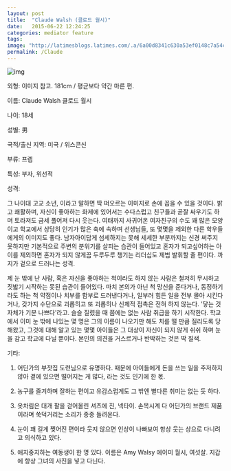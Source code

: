 ```yaml
---
layout: post
title:  "Claude Walsh (클로드 월시)"
date:   2015-06-22 12:24:25
categories: mediator feature
tags: 
image: "http://latimesblogs.latimes.com/.a/6a00d8341c630a53ef0148c7a54c45970c-pi"
permalink: /Claude
---
```


![img](https://pbs.twimg.com/media/CJAoPY5VEAA-OMk.png)


외형: 이미지 참고. 181cm / 평균보다 약간 마른 편.

 

이름: Claude Walsh 클로드 월시

나이: 18세 

성별: 男

 

국적/출신 지역: 미국 / 위스콘신 

부류: 프렙

특성: 부자, 위선적

 

성격:



그 나이대 고교 소년, 이라고 말하면 딱 떠오르는 이미지로 손에 꼽을 수 있을 것이다. 밝고 쾌활하며, 자신이 좋아하는 화제에 있어서는 수다스럽고 친구들과 곧잘 싸우기도 하며 토라져도 금세 풀어져 다시 웃는다. 여태까지 사귀어온 여자친구의 수도 꽤 많은 모양이고 학교에서 상당히 인기가 많은 축에 속하며 선생님들, 또 몇몇을 제외한 다른 학우들에게의 이미지도 좋다. 남자아이답게 섬세하지는 못해 세세한 부분까지는 신경 써주지 못하지만 기본적으로 주변의 분위기를 살피는 습관이 들어있고 혼자가 되고싶어하는 아이를 제외하면 혼자가 되지 않게끔 두루두루 챙기는 리더십도 제법 발휘할 줄 편이다. 까지가 겉으로 드러나는 성격.

 

제 눈 밖에 난 사람, 혹은 자신을 좋아하는 척이라도 하지 않는 사람은 철저히 무시하고 짓밟기 시작하는 못된 습관이 들어있다. 마치 본의가 아닌 척 망신을 준다거나, 동정하기라도 하는 척 약점이나 치부를 함부로 드러낸다거나, 일부러 힘든 일을 전부 몰아 시킨다거나, 갖가지 수단으로 괴롭히고 또 괴롭히나 신체적 접촉은 전혀 하지 않는다. '닿는 것 자체가 기분 나쁘다'라고. 슬슬 질렸을 때 쯤에는 없는 사람 취급을 하기 시작한다. 학교에서 이미 눈 밖에 나있는 몇 명은 그의 이름이 나오기만 해도 치를 떨 만큼 질리도록 당해왔고, 그것에 대해 알고 있는 몇몇 아이들은 그 대상이 자신이 되지 않게 쉬쉬 하며 눈을 감고 학교에 다닐 뿐이다. 본인의 의견을 거스르거나 반박하는 것은 딱 질색.

 

 

기타: 

1) 어딘가의 부잣집 도련님으로 유명하다. 때문에 아이들에게 돈을 쓰는 일을 주저하지 않아 곁에 있으면 떨어지는 게 많다, 라는 것도 인기에 한 몫.

2) 농구를 즐겨하며 잘하는 편이고 유감스럽게도 그 밖엔 별다른 취미는 없는 듯 하다.

3) 옷차림은 대개 팔을 걷어올린 셔츠에 진, 넥타이. 손목시계 다 어딘가의 브랜드 제품이라며 쑥덕거리는 소리가 종종 들려온다.

4) 눈이 꽤 길게 찢어진 편이라 웃지 않으면 인상이 나빠보여 항상 웃는 상으로 다니려고 의식하고 있다.

5) 애지중지하는 여동생이 한 명 있다. 이름은 Amy Walsy 에이미 월시, 여섯살. 지갑에 항상 그녀의 사진을 넣고 다닌다.

 

 
